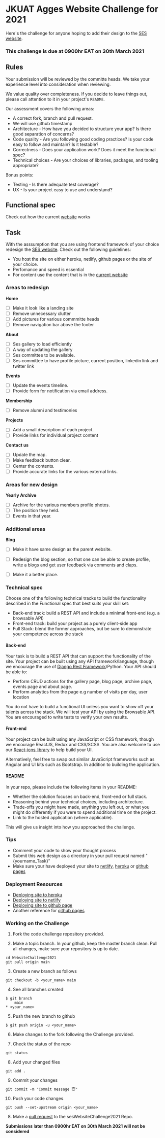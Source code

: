# JKUAT Agges Website Challenge for 2021

Here's the challenge for anyone hoping to add their design to the [SES website](https://ses.jkuat.ac.ke).

### This challenge is due at 0900hr EAT on 30th March 2021

## Rules

Your submission will be reviewed by the committe heads. We take your experience level into consideration when reviewing.

We value quality over completeness. If you decide to leave things out, please call attention to it in your project's `README`.

Our assessment covers the following areas:

-   A correct fork, branch and pull request.
-   We will use github timestamp
-	Architecture - How have you decided to structure your app? Is there good separation of concerns?
-	Code quality - Are you following good coding practices? Is your code easy to follow and maintain? Is it testable?
-	Correctness - Does your application work? Does it meet the functional spec?
-	Technical choices - Are your choices of libraries, packages, and tooling appropriate?

Bonus points:

-	Testing - Is there adequate test coverage?
-	UX - Is your project easy to use and understand?

## Functional spec

Check out how the current [website](https://ses.jkuat.ac.ke) works


## Task
With the asssumption that you are using frontend framework of your choice redesign the [SES website](https://ses.jkuat.ac.ke). Check out the following guidelines:
- You host the site on either heroku, netlify, github pages or the site of your choice.
- Perfomance and speed is essential
- For content use the content that is in the [current website](https://ses.jkuat.ac.ke)

### Areas to redesign

**Home**

- [ ] Make it look like a landing site
- [ ] Remove unnecessary clutter
- [ ] Add pictures for various commmitte heads
- [ ] Remove navigation bar above the footer

**About**
- [ ] Ses gallery to load efficiently
- [ ] A way of updating the gallery
- [ ] Ses committee to be available.
- [ ] Ses committee to have profile picture, current position, linkedin link and twitter link

**Events**
- [ ] Update the events timeline.
- [ ] Provide form for notification via email address.

**Membership**
- [ ] Remove alumni and testimonies

**Projects**
- [ ] Add a small description of each project.
- [ ] Provide links for individual project content

**Contact us**
- [ ] Update the map.
- [ ] Make feedback button clear.
- [ ] Center the contents.
- [ ] Provide accurate links for the various external links.

### Areas for new design
**Yearly Archive**
- [ ] Archive for the various members profile photos.
- [ ] The position they held.
- [ ] Events in that year.

### Additional areas
**Blog**
- [ ] Make it have same design as the parent website.
- [ ] Redesign the blog section, so that one can be able to create profile, write a blogs and get user feedback via comments and claps.
- [ ] Make it a better place.



### Technical spec

Choose one of the following technical tracks to build the functionality described in the Functional spec that best suits your skill set:

-	Back-end track: build a REST API and include a minimal front-end (e.g. a browsable API)
-	Front-end track: build your project as a purely client-side app
-	Full Stack: blend the former approaches, but be sure to demonstrate your competence across the stack

#### Back-end

Your task is to build a REST API that can support the functionality of the site. Your project can be built using any API framework/language, though we encourage the use of [Django Rest Framework](http://www.django-rest-framework.org/)/Python. Your API should be able to:

-   Perform CRUD actions for the gallery page, blog page, archive page, events page and about page.
-   Perform analytics from the page e.g number of visits per day, user location

You do not have to build a functional UI unless you want to show off your talents across the stack. We will test your API by using the Browsable API. You are encouraged to write tests to verify your own results.

#### Front-end

Your project can be built using any JavaScript or CSS framework, though we encourage ReactJS, Redux and CSS/SCSS. You are also welcome to use our [React-ions library](https://www.npmjs.com/package/react-ions) to help build your UI.

Alternatively, feel free to swap out similar JavaScript frameworks such as Angular and UI kits such as Bootstrap. In addition to building the application.

#### README

In your repo, please include the following items in your README:

-	Whether the solution focuses on back-end, front-end or full stack.
-	Reasoning behind your technical choices, including architecture.
-	Trade-offs you might have made, anything you left out, or what you might do differently if you were to spend additional time on the project.
-	Link to the hosted application (where applicable).

This will give us insight into how you approached the challenge.

### Tips
- Comment your code to show your thought process
- Submit this web design as a directory in your pull request named "{yourname_Task}"
- Make sure your have deployed your site to [netlify](https://www.netlify.com/), [heroku](https://www.heroku.com) or [github pages](https://pages.github.com/)

### Deployment Resources
- [Deploying site to heroku](https://blog.teamtreehouse.com/deploy-static-site-heroku)
- [Deploying site to netlify](https://www.netlify.com/blog/2016/09/29/a-step-by-step-guide-deploying-on-netlify/)
- [Deploying site to github page](https://docs.github.com/en/github/working-with-github-pages)
- Another reference for [github pages](https://medium.com/pan-labs/dynamic-web-apps-on-github-pages-for-free-ffac2b776d45)

### Working on the Challenge

1. Fork the code challenge repository provided.

2. Make a topic branch. In your github, keep the master branch clean. Pull all changes, make sure your repository is up to date.
```shell
cd WebsiteChallenge2021
git pull origin main
```

3. Create a new branch as follows
```shell
git checkout -b <your_name> main
```

4. See all branches created
```shell
$ git branch
    main
* <your_name>
```

5. Push the new branch to github
```shell
$ git push origin -u <your_name>
```

6. Make changes to the fork following the Challenge provided.

7. Check the status of the repo
```shell
git status
```
8. Add your changed files
```shell
git add .
```
9. Commit your changes
```shell
git commit -m "Commit message 😇"
```
10. Push your code changes
```shell
git push --set-upstream origin <your_name>
```
8. Make a [pull request](https://www.digitalocean.com/community/tutorials/how-to-create-a-pull-request-on-github) to the sesWebsiteChallenge2021 Repo.


**Submissions later than  0900hr EAT on 30th March 2021 will not be considered**

